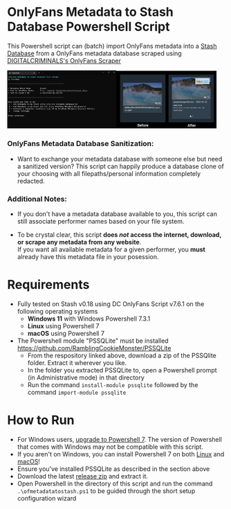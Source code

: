 # OnlyFans Metadata to Stash Database Powershell Script
This Powershell script can (batch) import OnlyFans metadata into a [Stash Database](https://github.com/stashapp/stash) from a OnlyFans metadata database scraped using [DIGITALCRIMINALS's OnlyFans Scraper](https://github.com/DIGITALCRIMINALS/OnlyFans)

<img src="/readme_assets/mainmenu.png" width=50% height=50%><img src="/readme_assets/oldtonew.png" width=46% height=46%>

### OnlyFans Metadata Database Sanitization: 

- Want to exchange your metadata database with someone else but need a sanitized version?
  This script can happily produce a database clone of your choosing with all filepaths/personal information completely redacted.

### Additional Notes: 

- If you don't have a metadata database available to you, this script can still associate performer names based on your file system.

- To be crystal clear, this script **does _not_ access the internet, download, or scrape any metadata from any website**. <br>
If you want all available metadata for a given performer, you **must** already have this metadata file in your posession.


# Requirements
  - Fully tested on Stash v0.18 using DC OnlyFans Script v7.6.1 on the following operating systems
    -  **Windows 11** with Windows Powershell 7.3.1
    -  **Linux** using Powershell 7
    -  **macOS** using Powershell 7
  - The Powershell module "PSSQLite" must be installed https://github.com/RamblingCookieMonster/PSSQLite
    * From the respository linked above, download a zip of the PSSQlite folder. Extract it wherever you like.
    * In the folder you extracted PSSQLite to, open a Powershell prompt (in Administrative mode) in that directory
    * Run the command `install-module pssqlite` followed by the command `import-module pssqlite`

# How to Run
- For Windows users, [upgrade to Powershell 7](https://learn.microsoft.com/en-us/powershell/scripting/install/installing-powershell-on-windows?view=powershell-7.3#installing-the-msi-package). The version of Powershell that comes with Windows may not be compatible with this script.
- If you aren't on Windows, you can install Powershell 7 on both [Linux](https://learn.microsoft.com/en-us/powershell/scripting/install/installing-powershell-on-linux?view=powershell-7.3) and [macOS](https://learn.microsoft.com/en-us/powershell/scripting/install/installing-powershell-on-macos?view=powershell-7.3)!
- Ensure you've installed PSSQLite as described in the section above
- Download the latest [release zip](https://github.com/ALonelyJuicebox/OFMetadataToStash/releases) and extract it.
- Open Powershell in the directory of this script and run the command `.\ofmetadatatostash.ps1` to be guided through the short setup configuration wizard
